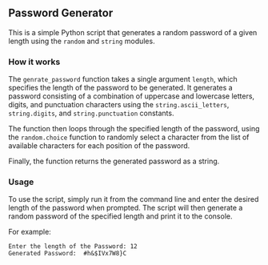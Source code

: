 
## Password Generator

This is a simple Python script that generates a random password of a given length using the `random` and `string` modules.

### How it works

The `genrate_password` function takes a single argument `length`, which specifies the length of the password to be generated. It generates a password consisting of a combination of uppercase and lowercase letters, digits, and punctuation characters using the `string.ascii_letters`, `string.digits`, and `string.punctuation` constants.

The function then loops through the specified length of the password, using the `random.choice` function to randomly select a character from the list of available characters for each position of the password.

Finally, the function returns the generated password as a string.

### Usage

To use the script, simply run it from the command line and enter the desired length of the password when prompted. The script will then generate a random password of the specified length and print it to the console.

For example:

```
Enter the length of the Password: 12
Generated Password:  #h&$IVx7W8}C
```
